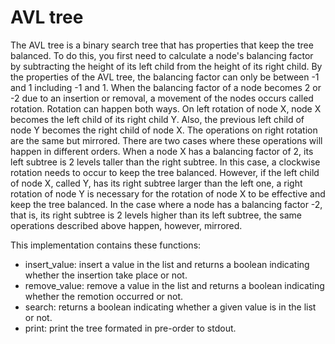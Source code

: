 # AVL tree

The AVL tree is a binary search tree that has properties that keep the tree balanced. To do this, you first need to calculate a node's balancing factor by subtracting the height of its left child from the height of its right child. By the properties of the AVL tree, the balancing factor can only be between -1 and 1 including -1 and 1. When the balancing factor of a node becomes 2 or -2 due to an insertion or removal, a movement of the nodes occurs called rotation.
Rotation can happen both ways. On left rotation of node X, node X becomes the left child of its right child Y. Also, the previous left child of node Y becomes the right child of node X. The operations on right rotation are the same but mirrored.
There are two cases where these operations will happen in different orders. When a node X has a balancing factor of 2, its left subtree is 2 levels taller than the right subtree. In this case, a clockwise rotation needs to occur to keep the tree balanced. However, if the left child of node X, called Y, has its right subtree larger than the left one, a right rotation of node Y is necessary for the rotation of node X to be effective and keep the tree balanced. In the case where a node has a balancing factor -2, that is, its right subtree is 2 levels higher than its left subtree, the same operations described above happen, however, mirrored.

This implementation contains these functions:

- insert_value: insert a value in the list and returns a boolean indicating whether the insertion take place or not.
- remove_value: remove a value in the list and returns a boolean indicating whether the remotion occurred or not.
- search: returns a boolean indicating whether a given value is in the list or not.
- print: print the tree formated in pre-order to stdout.
